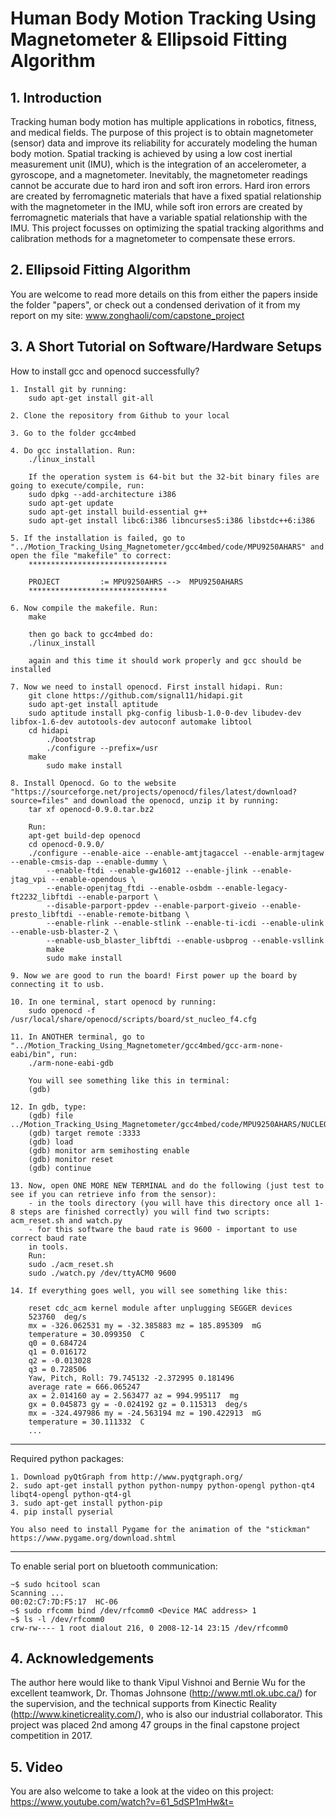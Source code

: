 # Human Body Motion Tracking Using Magnetometer & Ellipsoid Fitting Algorithm

## 1. Introduction

Tracking human body motion has multiple applications in robotics, fitness, and medical 
fields. The purpose of this project is to obtain magnetometer (sensor) data and improve its 
reliability for accurately modeling the human body motion. Spatial tracking is achieved by 
using a low cost inertial measurement unit (IMU), which is the integration of an 
accelerometer, a gyroscope, and a magnetometer. Inevitably, the magnetometer readings 
cannot be accurate due to hard iron and soft iron errors. Hard iron errors are created by 
ferromagnetic materials that have a fixed spatial relationship with the magnetometer in the 
IMU, while soft iron errors are created by ferromagnetic materials that have a variable spatial 
relationship with the IMU. This project focusses on optimizing the spatial tracking algorithms 
and calibration methods for a magnetometer to compensate these errors. 

## 2. Ellipsoid Fitting Algorithm

You are welcome to read more details on this from either the papers inside the folder "papers",
or check out a condensed derivation of it from my report on my site: www.zonghaoli/com/capstone_project

## 3. A Short Tutorial on Software/Hardware Setups

How to install gcc and openocd successfully?

	1. Install git by running:
		sudo apt-get install git-all

	2. Clone the repository from Github to your local

	3. Go to the folder gcc4mbed

	4. Do gcc installation. Run:
		./linux_install

		If the operation system is 64-bit but the 32-bit binary files are going to execute/compile, run:
		sudo dpkg --add-architecture i386
		sudo apt-get update
		sudo apt-get install build-essential g++
		sudo apt-get install libc6:i386 libncurses5:i386 libstdc++6:i386

	5. If the installation is failed, go to "../Motion_Tracking_Using_Magnetometer/gcc4mbed/code/MPU9250AHARS" and open the file "makefile" to correct:
		*******************************

		PROJECT         := MPU9250AHRS -->  MPU9250AHARS
		*******************************

	6. Now compile the makefile. Run:
		make

		then go back to gcc4mbed do: 
		./linux_install
		
		again and this time it should work properly and gcc should be installed

	7. Now we need to install openocd. First install hidapi. Run: 
		git clone https://github.com/signal11/hidapi.git
		sudo apt-get install aptitude
		sudo aptitude install pkg-config libusb-1.0-0-dev libudev-dev libfox-1.6-dev autotools-dev autoconf automake libtool
		cd hidapi
			./bootstrap
			./configure --prefix=/usr
		make
			sudo make install

	8. Install Openocd. Go to the website "https://sourceforge.net/projects/openocd/files/latest/download?source=files" and download the openocd, unzip it by running:
		tar xf openocd-0.9.0.tar.bz2
	 
		Run:
		apt-get build-dep openocd
		cd openocd-0.9.0/ 
		./configure --enable-aice --enable-amtjtagaccel --enable-armjtagew --enable-cmsis-dap --enable-dummy \
			--enable-ftdi --enable-gw16012 --enable-jlink --enable-jtag_vpi --enable-opendous \
			--enable-openjtag_ftdi --enable-osbdm --enable-legacy-ft2232_libftdi --enable-parport \
			--disable-parport-ppdev --enable-parport-giveio --enable-presto_libftdi --enable-remote-bitbang \
			--enable-rlink --enable-stlink --enable-ti-icdi --enable-ulink --enable-usb-blaster-2 \
			--enable-usb_blaster_libftdi --enable-usbprog --enable-vsllink
			make
			sudo make install

	9. Now we are good to run the board! First power up the board by connecting it to usb.

	10. In one terminal, start openocd by running:
		sudo openocd -f /usr/local/share/openocd/scripts/board/st_nucleo_f4.cfg

	11. In ANOTHER terminal, go to "../Motion_Tracking_Using_Magnetometer/gcc4mbed/gcc-arm-none-eabi/bin", run:
		./arm-none-eabi-gdb
		
		You will see something like this in terminal:
		(gdb)

	12. In gdb, type:
		(gdb) file ../Motion_Tracking_Using_Magnetometer/gcc4mbed/code/MPU9250AHARS/NUCLEO_F401RE/MPU9250AHARS.elf
		(gdb) target remote :3333
		(gdb) load
		(gdb) monitor arm semihosting enable
		(gdb) monitor reset
		(gdb) continue

	13. Now, open ONE MORE NEW TERMINAL and do the following (just test to see if you can retrieve info from the sensor): 
		- in the tools directory (you will have this directory once all 1-8 steps are finished correctly) you will find two scripts: acm_reset.sh and watch.py
		- for this software the baud rate is 9600 - important to use correct baud rate
		in tools.
		Run:
		sudo ./acm_reset.sh
		sudo ./watch.py /dev/ttyACM0 9600

	14. If everything goes well, you will see something like this:

		reset cdc_acm kernel module after unplugging SEGGER devices
		523760  deg/s
		mx = -326.062531 my = -32.385883 mz = 185.895309  mG
		temperature = 30.099350  C
		q0 = 0.684724
		q1 = 0.016172
		q2 = -0.013028
		q3 = 0.728506
		Yaw, Pitch, Roll: 79.745132 -2.372995 0.181496
		average rate = 666.065247
		ax = 2.014160 ay = 2.563477 az = 994.995117  mg
		gx = 0.045873 gy = -0.024192 gz = 0.115313  deg/s
		mx = -324.497986 my = -24.563194 mz = 190.422913  mG
		temperature = 30.111332  C
		...
---------------------------------------------------------------------------------------------------------------------------------------

Required python packages:

	1. Download pyQtGraph from http://www.pyqtgraph.org/
	2. sudo apt-get install python python-numpy python-opengl python-qt4 libqt4-opengl python-qt4-gl
	3. sudo apt-get install python-pip
	4. pip install pyserial
	
	You also need to install Pygame for the animation of the "stickman"
	https://www.pygame.org/download.shtml	
---------------------------------------------------------------------------------------------------------------------------------------

To enable serial port on bluetooth communication:

	~$ sudo hcitool scan
	Scanning ...
	00:02:C7:7D:F5:17  HC-06
	~$ sudo rfcomm bind /dev/rfcomm0 <Device MAC address> 1
	~$ ls -l /dev/rfcomm0
	crw-rw---- 1 root dialout 216, 0 2008-12-14 23:15 /dev/rfcomm0

## 4. Acknowledgements

The author here would like to thank Vipul Vishnoi and Bernie Wu for the excellent teamwork,
Dr. Thomas Johnsone (http://www.mtl.ok.ubc.ca/) for the supervision, and the technical supports
from Kinectic Reality (http://www.kineticreality.com/), who is also our industrial collaborator. 
This project was placed 2nd among 47 groups in the final capstone project competition in 2017.

## 5. Video
You are also welcome to take a look at the video on this project: https://www.youtube.com/watch?v=61_5dSP1mHw&t=